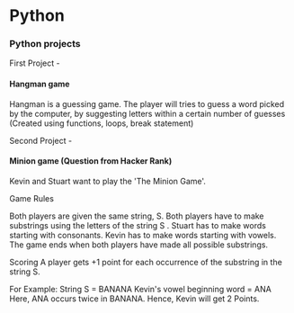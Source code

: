 # Python
### Python projects
First Project - 
#### Hangman game
Hangman is a guessing game. The player will tries to guess a word picked by the computer, by suggesting letters within a certain number of guesses (Created using functions, loops, break statement)

Second Project -
#### Minion game (Question from Hacker Rank)

Kevin and Stuart want to play the 'The Minion Game'.

Game Rules

Both players are given the same string, S.
Both players have to make substrings using the letters of the string S .
Stuart has to make words starting with consonants.
Kevin has to make words starting with vowels.
The game ends when both players have made all possible substrings.

Scoring
A player gets +1 point for each occurrence of the substring in the string S.

For Example:
String S = BANANA
Kevin's vowel beginning word = ANA
Here, ANA occurs twice in BANANA. Hence, Kevin will get 2 Points.
